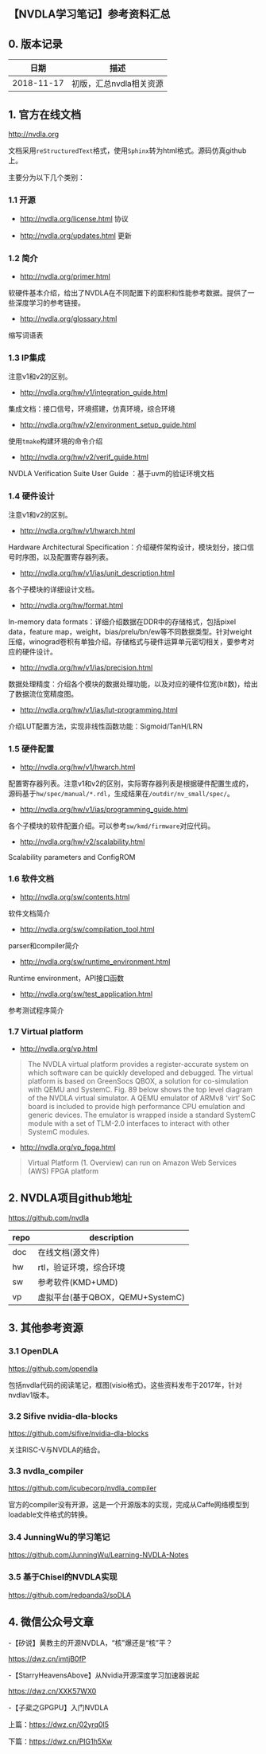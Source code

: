 【NVDLA学习笔记】参考资料汇总
-------------------------------

## 0. 版本记录


|日期       | 描述    | 
|-----|-----|
|2018-11-17  | 初版，汇总nvdla相关资源 |


## 1. 官方在线文档

http://nvdla.org

文档采用`reStructuredText`格式，使用`Sphinx`转为html格式。源码仿真github上。

主要分为以下几个类别：

### 1.1 开源

- http://nvdla.org/license.html
协议

- http://nvdla.org/updates.html
更新

### 1.2 简介

- http://nvdla.org/primer.html 

软硬件基本介绍，给出了NVDLA在不同配置下的面积和性能参考数据。提供了一些深度学习的参考链接。

- http://nvdla.org/glossary.html

缩写词语表

### 1.3 IP集成

注意v1和v2的区别。

- http://nvdla.org/hw/v1/integration_guide.html

集成文档：接口信号，环境搭建，仿真环境，综合环境

- http://nvdla.org/hw/v2/environment_setup_guide.html

使用`tmake`构建环境的命令介绍

- http://nvdla.org/hw/v2/verif_guide.html

NVDLA Verification Suite User Guide ：基于uvm的验证环境文档


### 1.4 硬件设计

注意v1和v2的区别。

- http://nvdla.org/hw/v1/hwarch.html

Hardware Architectural Specification：介绍硬件架构设计，模块划分，接口信号时序图，以及配置寄存器列表。

- http://nvdla.org/hw/v1/ias/unit_description.html

各个子模块的详细设计文档。

- http://nvdla.org/hw/format.html

In-memory data formats：详细介绍数据在DDR中的存储格式，包括pixel data，feature map，weight，bias/prelu/bn/ew等不同数据类型。针对weight压缩，winograd卷积有单独介绍。存储格式与硬件运算单元密切相关，要参考对应的硬件设计。

- http://nvdla.org/hw/v1/ias/precision.html

数据处理精度：介绍各个模块的数据处理功能，以及对应的硬件位宽(bit数)，给出了数据流位宽精度图。

- http://nvdla.org/hw/v1/ias/lut-programming.html

介绍LUT配置方法，实现非线性函数功能：Sigmoid/TanH/LRN

### 1.5 硬件配置

- http://nvdla.org/hw/v1/hwarch.html

配置寄存器列表。注意v1和v2的区别，实际寄存器列表是根据硬件配置生成的，源码基于`hw/spec/manual/*.rdl`，生成结果在`/outdir/nv_small/spec/`。

- http://nvdla.org/hw/v1/ias/programming_guide.html

各个子模块的软件配置介绍。可以参考`sw/kmd/firmware`对应代码。

- http://nvdla.org/hw/v2/scalability.html

Scalability parameters and ConfigROM

### 1.6 软件文档

- http://nvdla.org/sw/contents.html

软件文档简介

- http://nvdla.org/sw/compilation_tool.html

parser和compiler简介

- http://nvdla.org/sw/runtime_environment.html

Runtime environment，API接口函数

- http://nvdla.org/sw/test_application.html

参考测试程序简介


### 1.7 Virtual platform

- http://nvdla.org/vp.html

> The NVDLA virtual platform provides a register-accurate system on which software can be quickly developed and debugged. The virtual platform is based on GreenSocs QBOX, a solution for co-simulation with QEMU and SystemC. Fig. 89 below shows the top level diagram of the NVDLA virtual simulator. A QEMU emulator of ARMv8 ‘virt’ SoC board is included to provide high performance CPU emulation and generic devices. The emulator is wrapped inside a standard SystemC module with a set of TLM-2.0 interfaces to interact with other SystemC modules.

- http://nvdla.org/vp_fpga.html

> Virtual Platform (1. Overview) can run on Amazon Web Services (AWS) FPGA platform


## 2. NVDLA项目github地址

https://github.com/nvdla

|repo     | description     | 
|----------|----------------|
|doc  | 在线文档(源文件) |
|hw  | rtl，验证环境，综合环境 |
|sw  | 参考软件(KMD+UMD)  |
|vp  | 虚拟平台(基于QBOX，QEMU+SystemC) |


## 3. 其他参考资源

### 3.1 OpenDLA 

https://github.com/opendla

包括nvdla代码的阅读笔记，框图(visio格式)。这些资料发布于2017年，针对nvdlav1版本。

### 3.2 Sifive nvidia-dla-blocks

https://github.com/sifive/nvidia-dla-blocks

关注RISC-V与NVDLA的结合。

### 3.3 nvdla_compiler

https://github.com/icubecorp/nvdla_compiler

官方的compiler没有开源，这是一个开源版本的实现，完成从Caffe网络模型到loadable文件格式的转换。

### 3.4 JunningWu的学习笔记

https://github.com/JunningWu/Learning-NVDLA-Notes


### 3.5  基于Chisel的NVDLA实现

https://github.com/redpanda3/soDLA

## 4. 微信公众号文章 

-【矽说】黄教主的开源NVDLA，“核”爆还是“核”平？ 

https://dwz.cn/imtjB0fP

-【StarryHeavensAbove】从Nvidia开源深度学习加速器说起 

https://dwz.cn/XXK57WX0

-【子棐之GPGPU】入门NVDLA  

上篇：https://dwz.cn/02yrq0I5

下篇：https://dwz.cn/PIG1h5Xw



